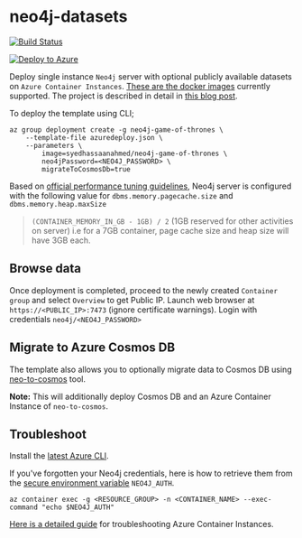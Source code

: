 # neo4j-datasets
[![Build Status](https://dev.azure.com/syedhassaanahmed/neo4j-datasets/_apis/build/status/neo4j-datasets-CI?branchName=master)](https://dev.azure.com/syedhassaanahmed/neo4j-datasets/_build/latest?definitionId=10&branchName=master)

[![Deploy to Azure](http://azuredeploy.net/deploybutton.png)](https://portal.azure.com/#create/Microsoft.Template/uri/https%3A%2F%2Fraw.githubusercontent.com%2Fsyedhassaanahmed%2Fneo4j-datasets%2Fmaster%2Fazuredeploy.json)

Deploy single instance `Neo4j` server with optional publicly available datasets on `Azure Container Instances`. [These are the docker images](https://github.com/syedhassaanahmed/neo4j-datasets/blob/master/azuredeploy.json#L8) currently supported. The project is described in detail in [this blog post](https://syedhassaanahmed.github.io/2018/01/08/bringing-public-neo4j-graph-datasets-to-azure.html).

To deploy the template using CLI;
```
az group deployment create -g neo4j-game-of-thrones \
    --template-file azuredeploy.json \
    --parameters \
        image=syedhassaanahmed/neo4j-game-of-thrones \
        neo4jPassword=<NEO4J_PASSWORD> \
        migrateToCosmosDb=true
```

Based on [official performance tuning guidelines](https://neo4j.com/developer/guide-performance-tuning/), Neo4j server is configured with the following value for `dbms.memory.pagecache.size` and `dbms.memory.heap.maxSize`
> `(CONTAINER_MEMORY_IN_GB - 1GB) / 2` (1GB reserved for other activities on server) i.e for a 7GB container, page cache size and heap size will have 3GB each.

## Browse data
Once deployment is completed, proceed to the newly created `Container group` and select `Overview` to get Public IP. Launch web browser at `https://<PUBLIC_IP>:7473` (ignore certificate warnings). Login with credentials `neo4j/<NEO4J_PASSWORD>`

## Migrate to Azure Cosmos DB
The template also allows you to optionally migrate data to Cosmos DB using [neo-to-cosmos](https://github.com/syedhassaanahmed/neo-to-cosmos) tool. 

**Note:** This will additionally deploy Cosmos DB and an Azure Container Instance of `neo-to-cosmos`.

## Troubleshoot
Install the [latest Azure CLI](https://docs.microsoft.com/en-us/cli/azure/install-azure-cli?view=azure-cli-latest).

If you've forgotten your Neo4j credentials, here is how to retrieve them from the [secure environment variable](https://docs.microsoft.com/en-us/azure/container-instances/container-instances-environment-variables#secure-values) `NEO4J_AUTH`.

```
az container exec -g <RESOURCE_GROUP> -n <CONTAINER_NAME> --exec-command "echo $NEO4J_AUTH"
```

[Here is a detailed guide](https://docs.microsoft.com/en-us/azure/container-instances/container-instances-troubleshooting) for troubleshooting Azure Container Instances.
